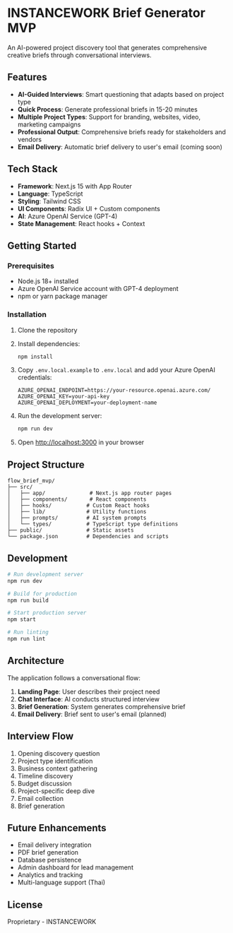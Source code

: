 # INSTANCEWORK Brief Generator MVP

An AI-powered project discovery tool that generates comprehensive creative briefs through conversational interviews.

## Features

- **AI-Guided Interviews**: Smart questioning that adapts based on project type
- **Quick Process**: Generate professional briefs in 15-20 minutes
- **Multiple Project Types**: Support for branding, websites, video, marketing campaigns
- **Professional Output**: Comprehensive briefs ready for stakeholders and vendors
- **Email Delivery**: Automatic brief delivery to user's email (coming soon)

## Tech Stack

- **Framework**: Next.js 15 with App Router
- **Language**: TypeScript
- **Styling**: Tailwind CSS
- **UI Components**: Radix UI + Custom components
- **AI**: Azure OpenAI Service (GPT-4)
- **State Management**: React hooks + Context

## Getting Started

### Prerequisites

- Node.js 18+ installed
- Azure OpenAI Service account with GPT-4 deployment
- npm or yarn package manager

### Installation

1. Clone the repository
2. Install dependencies:
   ```bash
   npm install
   ```

3. Copy `.env.local.example` to `.env.local` and add your Azure OpenAI credentials:
   ```env
   AZURE_OPENAI_ENDPOINT=https://your-resource.openai.azure.com/
   AZURE_OPENAI_KEY=your-api-key
   AZURE_OPENAI_DEPLOYMENT=your-deployment-name
   ```

4. Run the development server:
   ```bash
   npm run dev
   ```

5. Open [http://localhost:3000](http://localhost:3000) in your browser

## Project Structure

```
flow_brief_mvp/
├── src/
│   ├── app/              # Next.js app router pages
│   ├── components/       # React components
│   ├── hooks/           # Custom React hooks
│   ├── lib/             # Utility functions
│   ├── prompts/         # AI system prompts
│   └── types/           # TypeScript type definitions
├── public/              # Static assets
└── package.json         # Dependencies and scripts
```

## Development

```bash
# Run development server
npm run dev

# Build for production
npm run build

# Start production server
npm start

# Run linting
npm run lint
```

## Architecture

The application follows a conversational flow:

1. **Landing Page**: User describes their project need
2. **Chat Interface**: AI conducts structured interview
3. **Brief Generation**: System generates comprehensive brief
4. **Email Delivery**: Brief sent to user's email (planned)

## Interview Flow

1. Opening discovery question
2. Project type identification
3. Business context gathering
4. Timeline discovery
5. Budget discussion
6. Project-specific deep dive
7. Email collection
8. Brief generation

## Future Enhancements

- Email delivery integration
- PDF brief generation
- Database persistence
- Admin dashboard for lead management
- Analytics and tracking
- Multi-language support (Thai)

## License

Proprietary - INSTANCEWORK